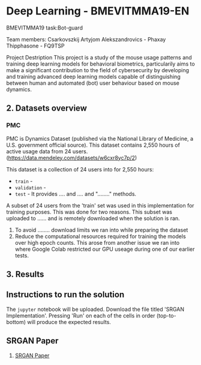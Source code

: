 # Deep Learning   - BMEVITMMA19-EN
BMEVITMMA19 task:Bot-guard

Team members:
Csarkovszkij Artyjom Alekszandrovics -
Phaxay Thipphasone - FQ9TSP

Project Destription
This project is a study of the  mouse usage patterns and training deep learning models for behavioral biometrics, particularily aims to make a significant contribution to the field of cybersecurity by developing and training advanced deep learning models capable of distinguishing between human and automated (bot) user behaviour based on mouse dynamics.

## 2. Datasets overview
### PMC
PMC is Dynamics Dataset (published via the National Library of Medicine, a U.S. government official source). This dataset contains 2,550 hours of active usage data from 24 users. (https://data.mendeley.com/datasets/w6cxr8yc7p/2) 

This dataset is a collection of 24 users into for 2,550 hours:
- `train` - 
- `validation` - 
- `test` -
It provides .... and ....  and "........" methods.

A subset of 24 users from the 'train' set was used in this implementation for training purposes. This was done for two reasons. This subset was uploaded to ...... and is remotely downloaded when the solution is ran.
1. To avoid ........ download limits we ran into while preparing the dataset
2. Reduce the computational resources required for training the models over high epoch counts. This arose from another issue we ran into where Google Colab restricted our GPU useage during one of our earlier tests.

## 3. Results



## Instructions to run the solution
The `jupyter` notebook will be uploaded. Download the file titled 'SRGAN Implementation'. Pressing 'Run' on each of the cells in order (top-to-bottom) will produce the expected results.

## SRGAN Paper

1. [SRGAN Paper](https://openaccess.thecvf.com/content_cvpr_2017/papers/Ledig_Photo-Realistic_Single_Image_CVPR_2017_paper.pdf)



